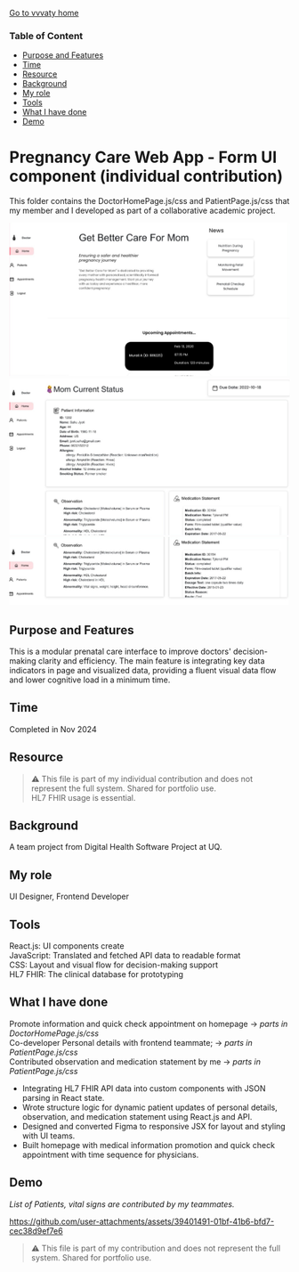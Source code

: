 [Go to vvvaty home](https://vvvaty.github.io/)
### Table of Content
- [Purpose and Features](#purpose-and-features)
- [Time](#time)
- [Resource](#resource)
- [Background](#background)
- [My role](#my-role)
- [Tools](#tools)
- [What I have done](#what-i-have-done)
- [Demo](#demo)

# Pregnancy Care Web App - Form UI component (individual contribution)
This folder contains the DoctorHomePage.js/css and PatientPage.js/css that my member and I developed as part of a collaborative academic project.

![Doctor Homepage](/pregnancy-care-UI/img/doctor-homepage.jpg)
![Patient details in doctor page](/pregnancy-care-UI/img/doctor-patient%20details.jpg)
![Patient details in doctor page](/pregnancy-care-UI/img/doctor-patient%20details2.jpg)
## Purpose and Features
This is a modular prenatal care interface to improve doctors' decision-making clarity and efficiency.
The main feature is integrating key data indicators in page and visualized data, providing a fluent visual data flow and lower cognitive load in a minimum time.
## Time
Completed in Nov 2024
## Resource
> ⚠️ This file is part of my individual contribution and does not represent the full system. Shared for portfolio use.  
HL7 FHIR usage is essential.
## Background
A team project from Digital Health Software Project at UQ.
## My role
UI Designer, Frontend Developer
## Tools
React.js: UI components create  
JavaScript: Translated and fetched API data to readable format  
CSS: Layout and visual flow for decision-making support  
HL7 FHIR: The clinical database for prototyping
## What I have done
Promote information and quick check appointment on homepage -> *parts in DoctorHomePage.js/css*  
Co-developer Personal details with frontend teammate; -> *parts in PatientPage.js/css*  
Contributed observation and medication statement by me -> *parts in PatientPage.js/css*
- Integrating HL7 FHIR API data into custom components with JSON parsing in React state.
- Wrote structure logic for dynamic patient updates of personal details, observation, and medication statement using React.js and API.
- Designed and converted Figma to responsive JSX for layout and styling with UI teams.
- Built homepage with medical information promotion and quick check appointment with time sequence for physicians.
## Demo
*List of Patients, vital signs are contributed by my teammates.*

https://github.com/user-attachments/assets/39401491-01bf-41b6-bfd7-cec38d9ef7e6  

> ⚠️ This file is part of my contribution and does not represent the full system. Shared for portfolio use.
